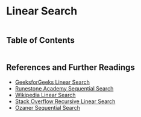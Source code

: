 # Linear Search

```{contents}
```

## Table of Contents

```{tableofcontents}

```

## References and Further Readings

- [GeeksforGeeks Linear Search](https://www.geeksforgeeks.org/linear-search/)
- [Runestone Academy Sequential Search](https://runestone.academy/ns/books/published/pythonds/SortSearch/TheSequentialSearch.html)
- [Wikipedia Linear Search](https://en.wikipedia.org/wiki/Linear_search)
- [Stack Overflow Recursive Linear Search](https://stackoverflow.com/questions/4295608/recursive-linear-search-returns-list-index)
- [Ozaner Sequential Search](https://ozaner.github.io/sequential-search/)
